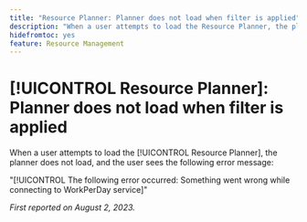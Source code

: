 ```yaml
---
title: "Resource Planner: Planner does not load when filter is applied"
description: "When a user attempts to load the Resource Planner, the planner does not load, and the user sees an error message."
hidefromtoc: yes
feature: Resource Management
---
```


# [!UICONTROL Resource Planner]: Planner does not load when filter is applied

<!--
>[!NOTE]
>
>This issue was fixed on August 31, 2023.
-->

When a user attempts to load the [!UICONTROL Resource Planner], the planner does not load, and the user sees the following error message:

"[!UICONTROL The following error occurred: Something went wrong while connecting to WorkPerDay service]"

_First reported on August 2, 2023._

